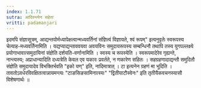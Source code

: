 ```yaml
---
index: 1.1.71
sutra: आदिरन्त्येन सहेता
vritti: padamanjari
---
```


 इदमपि संज्ञासूत्रम्, आद्यन्तयोर्मध्यापेक्षत्वान्मध्यवर्तिनां संज्ञित्वं विज्ञायते, श्वं रूपम्" इत्यनुवृतेः स्वरूपस्य चेत्याह-मध्यवर्तिनामिति । यद्यप्याद्यन्ताववयवा अवयविनः समुदायरूपस्य सम्बन्धिनौ तथापि तस्य युगपल्लक्ष्ये प्रयोगाभावात्समुदायिनां संज्ञेति दर्शयति-वर्णानामिति । स्वस्य च रूपस्येति । स्वरूपमादेरेव गृह्यन्ते, नान्त्यस्य; अप्राधान्यादिति दध्यत्रेति केवल एव यकारः प्रवर्तते, न णकारेण सहितः । सहग्रहणादाद्यन्तौ समुदितौ संज्ञेति समुदायादेव विभक्तिर्भवति "इको यण्" इति, नादिमात्रात् । टा इत्यनेन ग्रहणं मा भूदिति । तावतोऽवधेरविवक्षितत्वान्नायमन्त्यः "टाङसिङसामिनात्स्यः" "द्वितीयाटौस्वेनः" इति तृतीयैकवचनस्यासौ विशेषणार्थः ॥